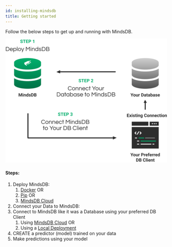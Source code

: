 ```yaml
---
id: installing-mindsdb
title: Getting started
---
```


Follow the below steps to get up and running with MindsDB.

![Getting Started Image](assets/getting-started.png)
#### Steps:

1.  Deploy MindsDB: 
    1.  [Docker](/deployment/docker) OR
    2.  [Pip](/deployment/pypi) OR
    3.  [MindsDB Cloud](/deployment/cloud)
2. Connect your Data to MindsDB:
3. Connect to MindsDB like it was a Database using your preferred DB Client
    1. Using [MindsDB Cloud](/sql/connect/cloud) OR
    2. Using a [Local Deployment](/sql/connect/local)
4. CREATE a predictor (model) trained on your data
5. Make predictions using your model

 
